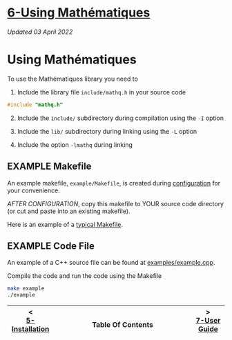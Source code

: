 # [6-Using Mathématiques](doc/using-mathematiques.md)

_Updated 03 April 2022_

# Using Mathématiques

To use the Mathématiques library you need to 

1. Include the library file `include/mathq.h` in your source code
```C++
#include "mathq.h"
```
2. Include the `include/` subdirectory during compilation using the `-I` option

3. Include the `lib/` subdirectory during linking using the `-L` option

4. Include the option `-lmathq` during linking

## EXAMPLE Makefile

An example makefile, `example/Makefile`, is created during [configuration](configuration) for your convenience.

*AFTER CONFIGURATION*, copy this makefile to YOUR source code directory (or cut and paste into an existing makefile).

Here is an example of a [typical Makefile](doc/sample/Makefile).

## EXAMPLE Code File

An example of a C++ source file can be found at [examples/example.cpp](examples/example.cpp).

Compile the code and run the code using the Makefile
```bash
make example
./example
```

| < <br />[5-Installation](doc/installation.md)  | <br />Table Of Contents<br /> <img width=1000/> | > <br />[7-User Guide](doc/user-guide.md)   |
| ----------- | ----------- | ----------- |
